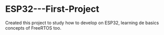 # ESP32---First-Project

Created this project to study how to develop on ESP32, learning de basics concepts of FreeRTOS too.
